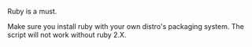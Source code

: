 Ruby is a must.

Make sure you install ruby with your own distro's packaging system. The script will not work without ruby 2.X.


